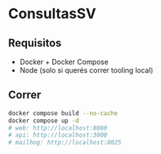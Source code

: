 # ConsultasSV

## Requisitos
- Docker + Docker Compose
- Node (solo si querés correr tooling local)

## Correr
```bash
docker compose build --no-cache
docker compose up -d
# web: http://localhost:8080
# api: http://localhost:3000
# mailhog: http://localhost:8025
